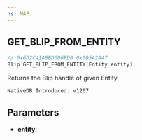 ```yaml
---
ns: MAP
---
```

## GET_BLIP_FROM_ENTITY

```c
// 0x6D2C41A8BD6D6FD0 0x005A2A47
Blip GET_BLIP_FROM_ENTITY(Entity entity);
```

Returns the Blip handle of given Entity.

```
NativeDB Introduced: v1207
```

## Parameters
* **entity**:
